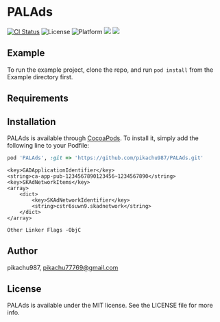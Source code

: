 # PALAds

[![CI Status](https://img.shields.io/travis/pikachu987/PALAds.svg?style=flat)](https://travis-ci.org/pikachu987/PALAds)
![License](https://img.shields.io/badge/license-MIT-%23373737)
![Platform](https://img.shields.io/badge/platform-ios-lightgrey)
![](https://img.shields.io/badge/Supported-iOS9%20%7C%20OSX%2010.9-4BC51D.svg?style=flat-square)
![](https://img.shields.io/badge/Swift-5.0-orange.svg?style=flat)

## Example

To run the example project, clone the repo, and run `pod install` from the Example directory first.

## Requirements

## Installation

PALAds is available through [CocoaPods](https://cocoapods.org). To install
it, simply add the following line to your Podfile:

```ruby
pod 'PALAds', :git => 'https://github.com/pikachu987/PALAds.git'
```

```
<key>GADApplicationIdentifier</key>
<string>ca-app-pub-1234567890123456~1234567890</string>
<key>SKAdNetworkItems</key>
<array>
    <dict>
        <key>SKAdNetworkIdentifier</key>
        <string>cstr6suwn9.skadnetwork</string>
    </dict>
</array>
```

```
Other Linker Flags -ObjC
```

## Author

pikachu987, pikachu77769@gmail.com

## License

PALAds is available under the MIT license. See the LICENSE file for more info.
